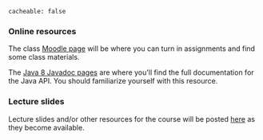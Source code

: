 ```
cacheable: false
```

### Online resources

The class [Moodle page](https://moodle.pugetsound.edu/moodle/course/view.php?id=10826) will be where you can turn in assignments and find some class materials.

The [Java 8 Javadoc pages](https://docs.oracle.com/javase/8/docs/api/) are where you'll find the full documentation for the Java API. You should familiarize yourself with this resource.


### Lecture slides

Lecture slides and/or other resources for the course will be posted  [here](http://mathcs.pugetsound.edu/~tmullen/slides/su16ics/) as they become available.
